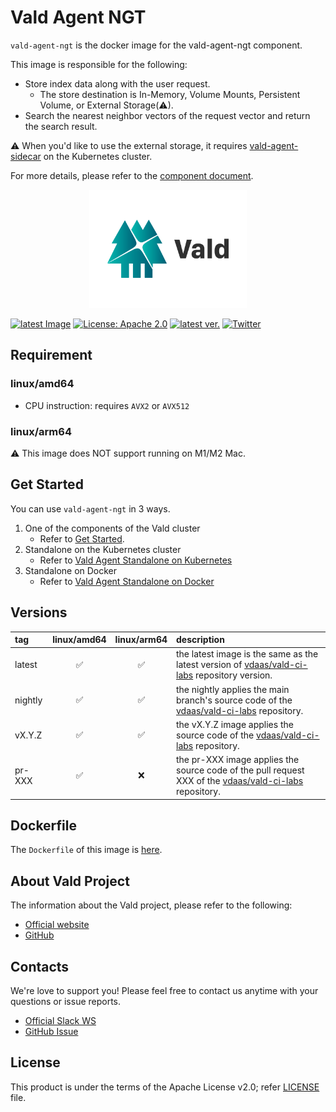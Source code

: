 # Vald Agent NGT

<!-- introduction sentence -->

`vald-agent-ngt` is the docker image for the vald-agent-ngt component.

This image is responsible for the following:

- Store index data along with the user request.
  - The store destination is In-Memory, Volume Mounts, Persistent Volume, or External Storage(⚠).
- Search the nearest neighbor vectors of the request vector and return the search result.

⚠ When you'd like to use the external storage, it requires [vald-agent-sidecar](https://hub.docker.com/r/vdaas/vald-ci-labs-agent-sidecar/tags?page=1&name=latest) on the Kubernetes cluster.

For more details, please refer to the [component document](https://vald.vdaas.org/docs/overview/component/agent).

<div align="center">
    <img src="https://github.com/vdaas/vald-ci-labs/blob/main/assets/image/readme.svg?raw=true" width="50%" />
</div>

[![latest Image](https://img.shields.io/docker/v/vdaas/vald-ci-labs-agent-ngt/latest?label=vald-agent-ngt)](https://hub.docker.com/r/vdaas/vald-ci-labs-agent-ngt/tags?page=1&name=latest)
[![License: Apache 2.0](https://img.shields.io/github/license/vdaas/vald-ci-labs.svg?style=flat-square)](https://opensource.org/licenses/Apache-2.0)
[![latest ver.](https://img.shields.io/github/release/vdaas/vald-ci-labs.svg?style=flat-square)](https://github.com/vdaas/vald-ci-labs/releases/latest)
[![Twitter](https://img.shields.io/badge/twitter-follow-blue?logo=twitter&style=flat-square)](https://twitter.com/vdaas_vald)

## Requirement

<!-- FIXME: If image has some requirements, describe here with :warning: emoji -->

### linux/amd64

- CPU instruction: requires `AVX2` or `AVX512`

### linux/arm64

⚠ This image does NOT support running on M1/M2 Mac.

## Get Started

<!-- Get Started -->
<!-- Vald Agent NGT requires more chapter Agent Standalone -->

You can use `vald-agent-ngt` in 3 ways.

1. One of the components of the Vald cluster
   - Refer to [Get Started](https://vald.vdaas.org/docs/tutotial/get-started/).
1. Standalone on the Kubernetes cluster
   - Refer to [Vald Agent Standalone on Kubernetes](https://vald.vdaas.org/docs/tutorial/vald-agent-standalone-on-k8s/)
1. Standalone on Docker
   - Refer to [Vald Agent Standalone on Docker](https://vald.vdaas.org/docs/tutorial/vald-agent-standalone-on-docker/)

## Versions

| tag     | linux/amd64 | linux/arm64 | description                                                                                                                     |
| :------ | :---------: | :---------: | :------------------------------------------------------------------------------------------------------------------------------ |
| latest  |     ✅      |     ✅      | the latest image is the same as the latest version of [vdaas/vald-ci-labs](https://github.com/vdaas/vald-ci-labs) repository version.           |
| nightly |     ✅      |     ✅      | the nightly applies the main branch's source code of the [vdaas/vald-ci-labs](https://github.com/vdaas/vald-ci-labs) repository.                |
| vX.Y.Z  |     ✅      |     ✅      | the vX.Y.Z image applies the source code of the [vdaas/vald-ci-labs](https://github.com/vdaas/vald-ci-labs) repository.                         |
| pr-XXX  |     ✅      |     ❌      | the pr-XXX image applies the source code of the pull request XXX of the [vdaas/vald-ci-labs](https://github.com/vdaas/vald-ci-labs) repository. |

## Dockerfile

<!-- FIXME -->

The `Dockerfile` of this image is [here](https://github.com/vdaas/vald-ci-labs/blob/main/dockers/agent/core/ngt/Dockerfile).

## About Vald Project

<!-- About Vald Project -->
<!-- This chapter is static -->

The information about the Vald project, please refer to the following:

- [Official website](https://vald.vdaas.org)
- [GitHub](https://github.com/vdaas/vald-ci-labs)

## Contacts

We're love to support you!
Please feel free to contact us anytime with your questions or issue reports.

- [Official Slack WS](https://join.slack.com/t/vald-community/shared_invite/zt-db2ky9o4-R_9p2sVp8xRwztVa8gfnPA)
- [GitHub Issue](https://github.com/vdaas/vald-ci-labs/issues)

## License

This product is under the terms of the Apache License v2.0; refer [LICENSE](https://github.com/vdaas/vald-ci-labs/blob/main/LICENSE) file.
